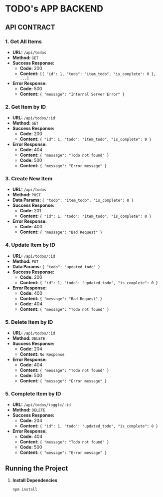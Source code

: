 # TODO's APP BACKEND

## API CONTRACT

### 1. Get All Items
- **URL:** `/api/todos`
- **Method:** `GET`
- **Success Response:**
  - **Code:** 200
  - **Content:** `[{ "id": 1, "todo": "item_todo", "is_complete": 0 }, ...]`
- **Error Response:**
  - **Code:** 500
  - **Content:** `{ "message": "Internal Server Error" }`

### 2. Get Item by ID
- **URL:** `/api/todos/:id`
- **Method:** `GET`
- **Success Response:**
  - **Code:** 200
  - **Content:** `{ "id": 1, "todo": "item_todo", "is_complete": 0 }`
- **Error Response:**
  - **Code:** 404
  - **Content:** `{ "message": "Todo not found" }`
  - **Code:** 500
  - **Content:** `{ "message": "Error message" }`

### 3. Create New Item
- **URL:** `/api/todos`
- **Method:** `POST`
- **Data Params:** `{ "todo": "item_todo", "is_complete": 0 }`
- **Success Response:**
  - **Code:** 201
  - **Content:** `{ "id": 1, "todo": "item_todo", "is_complete": 0 }`
- **Error Response:**
  - **Code:** 400
  - **Content:** `{ "message": "Bad Request" }`


### 4. Update Item by ID
- **URL:** `/api/todos/:id`
- **Method:** `PUT`
- **Data Params:** `{ "todo": "updated_todo" }`
- **Success Response:**
  - **Code:** 200
  - **Content:** `{ "id": 1, "todo": "updated_todo", "is_complete": 0 }`
- **Error Response:**
  - **Code:** 400
  - **Content:** `{ "message": "Bad Request" }`
  - **Code:** 404
  - **Content:** `{ "message": "Todo not found" }`

### 5. Delete Item by ID
- **URL:** `/api/todos/:id`
- **Method:** `DELETE`
- **Success Response:**
  - **Code:** 204
  - **Content:** `No Response`
- **Error Response:**
  - **Code:** 404
  - **Content:** `{ "message": "Todo not found" }`
  - **Code:** 500
  - **Content:** `{ "message": "Error message" }`

### 5. Complete Item by ID
- **URL:** `/api/todos/toggle/:id`
- **Method:** `DELETE`
- **Success Response:**
  - **Code:** 204
  - **Content:** `{ "id": 1, "todo": "updated_todo", "is_complete": 0 }`
- **Error Response:**
  - **Code:** 404
  - **Content:** `{ "message": "Todo not found" }`
  - **Code:** 500
  - **Content:** `{ "message": "Error message" }`

## Running the Project

1. **Install Dependencies**

   ```bash
   npm install
